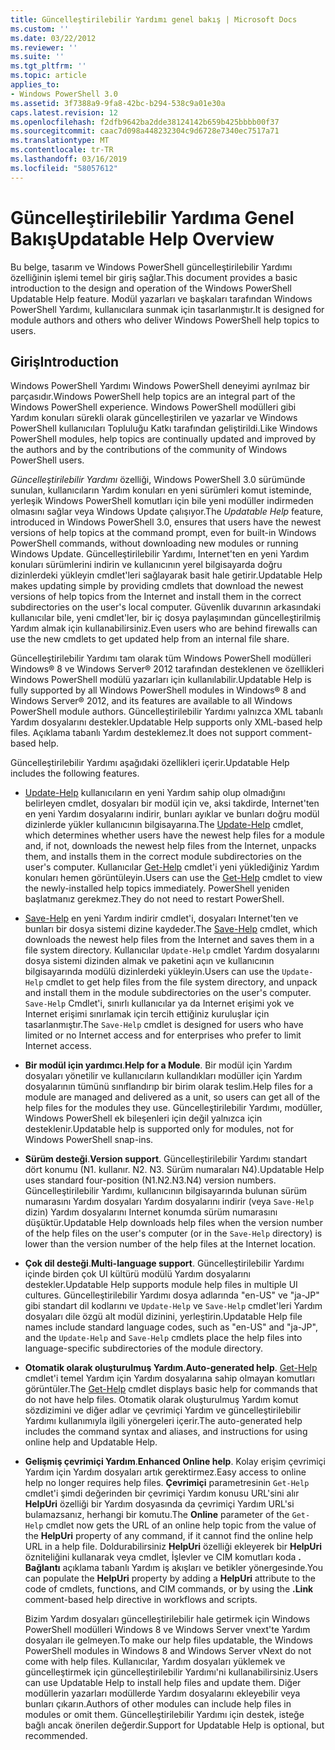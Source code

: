 ```yaml
---
title: Güncelleştirilebilir Yardımı genel bakış | Microsoft Docs
ms.custom: ''
ms.date: 03/22/2012
ms.reviewer: ''
ms.suite: ''
ms.tgt_pltfrm: ''
ms.topic: article
applies_to:
- Windows PowerShell 3.0
ms.assetid: 3f7388a9-9fa8-42bc-b294-538c9a01e30a
caps.latest.revision: 12
ms.openlocfilehash: f2dfb9642ba2dde38124142b659b425bbbb00f37
ms.sourcegitcommit: caac7d098a448232304c9d6728e7340ec7517a71
ms.translationtype: MT
ms.contentlocale: tr-TR
ms.lasthandoff: 03/16/2019
ms.locfileid: "58057612"
---
```

# <a name="updatable-help-overview"></a><span data-ttu-id="c2a8c-102">Güncelleştirilebilir Yardıma Genel Bakış</span><span class="sxs-lookup"><span data-stu-id="c2a8c-102">Updatable Help Overview</span></span>

<span data-ttu-id="c2a8c-103">Bu belge, tasarım ve Windows PowerShell güncelleştirilebilir Yardımı özelliğinin işlemi temel bir giriş sağlar.</span><span class="sxs-lookup"><span data-stu-id="c2a8c-103">This document provides a basic introduction to the design and operation of the Windows PowerShell Updatable Help feature.</span></span> <span data-ttu-id="c2a8c-104">Modül yazarları ve başkaları tarafından Windows PowerShell Yardımı, kullanıcılara sunmak için tasarlanmıştır.</span><span class="sxs-lookup"><span data-stu-id="c2a8c-104">It is designed for module authors and others who deliver Windows PowerShell help topics to users.</span></span>

## <a name="introduction"></a><span data-ttu-id="c2a8c-105">Giriş</span><span class="sxs-lookup"><span data-stu-id="c2a8c-105">Introduction</span></span>

<span data-ttu-id="c2a8c-106">Windows PowerShell Yardımı Windows PowerShell deneyimi ayrılmaz bir parçasıdır.</span><span class="sxs-lookup"><span data-stu-id="c2a8c-106">Windows PowerShell help topics are an integral part of the Windows PowerShell experience.</span></span> <span data-ttu-id="c2a8c-107">Windows PowerShell modülleri gibi Yardım konuları sürekli olarak güncelleştirilen ve yazarlar ve Windows PowerShell kullanıcıları Topluluğu Katkı tarafından geliştirildi.</span><span class="sxs-lookup"><span data-stu-id="c2a8c-107">Like Windows PowerShell modules, help topics are continually updated and improved by the authors and by the contributions of the community of Windows PowerShell users.</span></span>

<span data-ttu-id="c2a8c-108">*Güncelleştirilebilir Yardımı* özelliği, Windows PowerShell 3.0 sürümünde sunulan, kullanıcıların Yardım konuları en yeni sürümleri komut isteminde, yerleşik Windows PowerShell komutları için bile yeni modüller indirmeden olmasını sağlar veya Windows Update çalışıyor.</span><span class="sxs-lookup"><span data-stu-id="c2a8c-108">The *Updatable Help* feature, introduced in Windows PowerShell 3.0, ensures that users have the newest versions of help topics at the command prompt, even for built-in Windows PowerShell commands, without downloading new modules or running Windows Update.</span></span> <span data-ttu-id="c2a8c-109">Güncelleştirilebilir Yardımı, Internet'ten en yeni Yardım konuları sürümlerini indirin ve kullanıcının yerel bilgisayarda doğru dizinlerdeki yükleyin cmdlet'leri sağlayarak basit hale getirir.</span><span class="sxs-lookup"><span data-stu-id="c2a8c-109">Updatable Help makes updating simple by providing cmdlets that download the newest versions of help topics from the Internet and install them in the correct subdirectories on the user's local computer.</span></span> <span data-ttu-id="c2a8c-110">Güvenlik duvarının arkasındaki kullanıcılar bile, yeni cmdlet'ler, bir iç dosya paylaşımından güncelleştirilmiş Yardım almak için kullanabilirsiniz.</span><span class="sxs-lookup"><span data-stu-id="c2a8c-110">Even users who are behind firewalls can use the new cmdlets to get updated help from an internal file share.</span></span>

<span data-ttu-id="c2a8c-111">Güncelleştirilebilir Yardımı tam olarak tüm Windows PowerShell modülleri Windows® 8 ve Windows Server® 2012 tarafından desteklenen ve özellikleri Windows PowerShell modülü yazarları için kullanılabilir.</span><span class="sxs-lookup"><span data-stu-id="c2a8c-111">Updatable Help is fully supported by all Windows PowerShell modules in Windows® 8 and Windows Server® 2012, and its features are available to all Windows PowerShell module authors.</span></span> <span data-ttu-id="c2a8c-112">Güncelleştirilebilir Yardımı yalnızca XML tabanlı Yardım dosyalarını destekler.</span><span class="sxs-lookup"><span data-stu-id="c2a8c-112">Updatable Help supports only XML-based help files.</span></span> <span data-ttu-id="c2a8c-113">Açıklama tabanlı Yardım desteklemez.</span><span class="sxs-lookup"><span data-stu-id="c2a8c-113">It does not support comment-based help.</span></span>

<span data-ttu-id="c2a8c-114">Güncelleştirilebilir Yardımı aşağıdaki özellikleri içerir.</span><span class="sxs-lookup"><span data-stu-id="c2a8c-114">Updatable Help includes the following features.</span></span>

- <span data-ttu-id="c2a8c-115">[Update-Help](/powershell/module/Microsoft.PowerShell.Core/Update-Help) kullanıcıların en yeni Yardım sahip olup olmadığını belirleyen cmdlet, dosyaları bir modül için ve, aksi takdirde, Internet'ten en yeni Yardım dosyalarını indirir, bunları ayıklar ve bunları doğru modül dizinlerde yükler kullanıcının bilgisayarına.</span><span class="sxs-lookup"><span data-stu-id="c2a8c-115">The [Update-Help](/powershell/module/Microsoft.PowerShell.Core/Update-Help) cmdlet, which determines whether users have the newest help files for a module and, if not, downloads the newest help files from the Internet, unpacks them, and installs them in the correct module subdirectories on the user's computer.</span></span>
  <span data-ttu-id="c2a8c-116">Kullanıcılar [Get-Help](/powershell/module/Microsoft.PowerShell.Core/Get-Help) cmdlet'i yeni yüklediğiniz Yardım konuları hemen görüntüleyin.</span><span class="sxs-lookup"><span data-stu-id="c2a8c-116">Users can use the [Get-Help](/powershell/module/Microsoft.PowerShell.Core/Get-Help) cmdlet to view the newly-installed help topics immediately.</span></span>
  <span data-ttu-id="c2a8c-117">PowerShell yeniden başlatmanız gerekmez.</span><span class="sxs-lookup"><span data-stu-id="c2a8c-117">They do not need to restart PowerShell.</span></span>

- <span data-ttu-id="c2a8c-118">[Save-Help](/powershell/module/Microsoft.PowerShell.Core/Save-Help) en yeni Yardım indirir cmdlet'i, dosyaları Internet'ten ve bunları bir dosya sistemi dizine kaydeder.</span><span class="sxs-lookup"><span data-stu-id="c2a8c-118">The [Save-Help](/powershell/module/Microsoft.PowerShell.Core/Save-Help) cmdlet, which downloads the newest help files from the Internet and saves them in a file system directory.</span></span> <span data-ttu-id="c2a8c-119">Kullanıcılar `Update-Help` cmdlet Yardım dosyalarını dosya sistemi dizinden almak ve paketini açın ve kullanıcının bilgisayarında modülü dizinlerdeki yükleyin.</span><span class="sxs-lookup"><span data-stu-id="c2a8c-119">Users can use the `Update-Help` cmdlet to get help files from the file system directory, and unpack and install them in the module subdirectories on the user's computer.</span></span> <span data-ttu-id="c2a8c-120">`Save-Help` Cmdlet'i, sınırlı kullanıcılar ya da Internet erişimi yok ve Internet erişimi sınırlamak için tercih ettiğiniz kuruluşlar için tasarlanmıştır.</span><span class="sxs-lookup"><span data-stu-id="c2a8c-120">The `Save-Help` cmdlet is designed for users who have limited or no Internet access and for enterprises who prefer to limit Internet access.</span></span>

- <span data-ttu-id="c2a8c-121">**Bir modül için yardımcı**.</span><span class="sxs-lookup"><span data-stu-id="c2a8c-121">**Help for a Module**.</span></span> <span data-ttu-id="c2a8c-122">Bir modül için Yardım dosyaları yönetilir ve kullanıcıların kullandıkları modüller için Yardım dosyalarının tümünü sınıflandırıp bir birim olarak teslim.</span><span class="sxs-lookup"><span data-stu-id="c2a8c-122">Help files for a module are managed and delivered as a unit, so users can get all of the help files for the modules they use.</span></span> <span data-ttu-id="c2a8c-123">Güncelleştirilebilir Yardımı, modüller, Windows PowerShell ek bileşenleri için değil yalnızca için desteklenir.</span><span class="sxs-lookup"><span data-stu-id="c2a8c-123">Updatable help is supported only for modules, not for Windows PowerShell snap-ins.</span></span>

- <span data-ttu-id="c2a8c-124">**Sürüm desteği**.</span><span class="sxs-lookup"><span data-stu-id="c2a8c-124">**Version support**.</span></span> <span data-ttu-id="c2a8c-125">Güncelleştirilebilir Yardımı standart dört konumu (N1. kullanır. N2. N3. Sürüm numaraları N4).</span><span class="sxs-lookup"><span data-stu-id="c2a8c-125">Updatable Help uses standard four-position (N1.N2.N3.N4) version numbers.</span></span> <span data-ttu-id="c2a8c-126">Güncelleştirilebilir Yardımı, kullanıcının bilgisayarında bulunan sürüm numarasını Yardım dosyaları Yardım dosyalarını indirir (veya `Save-Help` dizin) Yardım dosyalarını Internet konumda sürüm numarasını düşüktür.</span><span class="sxs-lookup"><span data-stu-id="c2a8c-126">Updatable Help downloads help files when the version number of the help files on the user's computer (or in the `Save-Help` directory) is lower than the version number of the  help files at the Internet location.</span></span>

- <span data-ttu-id="c2a8c-127">**Çok dil desteği**.</span><span class="sxs-lookup"><span data-stu-id="c2a8c-127">**Multi-language support**.</span></span> <span data-ttu-id="c2a8c-128">Güncelleştirilebilir Yardımı içinde birden çok UI kültürü modülü Yardım dosyalarını destekler.</span><span class="sxs-lookup"><span data-stu-id="c2a8c-128">Updatable Help supports module help files in multiple UI cultures.</span></span> <span data-ttu-id="c2a8c-129">Güncelleştirilebilir Yardımı dosya adlarında "en-US" ve "ja-JP" gibi standart dil kodlarını ve `Update-Help` ve `Save-Help` cmdlet'leri Yardım dosyaları dile özgü alt modül dizinini, yerleştirin.</span><span class="sxs-lookup"><span data-stu-id="c2a8c-129">Updatable Help file names include standard language codes, such as "en-US" and "ja-JP", and the `Update-Help` and `Save-Help` cmdlets place the help files into language-specific subdirectories of the module directory.</span></span>

- <span data-ttu-id="c2a8c-130">**Otomatik olarak oluşturulmuş Yardım**.</span><span class="sxs-lookup"><span data-stu-id="c2a8c-130">**Auto-generated help**.</span></span> <span data-ttu-id="c2a8c-131">[Get-Help](/powershell/module/Microsoft.PowerShell.Core/Get-Help) cmdlet'i temel Yardım için Yardım dosyalarına sahip olmayan komutları görüntüler.</span><span class="sxs-lookup"><span data-stu-id="c2a8c-131">The [Get-Help](/powershell/module/Microsoft.PowerShell.Core/Get-Help) cmdlet displays basic help for commands that do not have help files.</span></span> <span data-ttu-id="c2a8c-132">Otomatik olarak oluşturulmuş Yardım komut sözdizimini ve diğer adlar ve çevrimiçi Yardım ve güncelleştirilebilir Yardımı kullanımıyla ilgili yönergeleri içerir.</span><span class="sxs-lookup"><span data-stu-id="c2a8c-132">The auto-generated help includes the command syntax and aliases, and instructions for using online help and Updatable Help.</span></span>

- <span data-ttu-id="c2a8c-133">**Gelişmiş çevrimiçi Yardım**.</span><span class="sxs-lookup"><span data-stu-id="c2a8c-133">**Enhanced Online help**.</span></span> <span data-ttu-id="c2a8c-134">Kolay erişim çevrimiçi Yardım için Yardım dosyaları artık gerektirmez.</span><span class="sxs-lookup"><span data-stu-id="c2a8c-134">Easy access to online help no longer requires help files.</span></span> <span data-ttu-id="c2a8c-135">**Çevrimiçi** parametresinin `Get-Help` cmdlet'i şimdi değerinden bir çevrimiçi Yardım konusu URL'sini alır **HelpUri** özelliği bir Yardım dosyasında da çevrimiçi Yardım URL'si bulamazsanız, herhangi bir komutu.</span><span class="sxs-lookup"><span data-stu-id="c2a8c-135">The **Online** parameter of the `Get-Help` cmdlet now gets the URL of an online help topic from the value of the **HelpUri** property of any command, if it cannot find the online help URL in a help file.</span></span> <span data-ttu-id="c2a8c-136">Doldurabilirsiniz **HelpUri** özelliği ekleyerek bir **HelpUri** özniteliğini kullanarak veya cmdlet, İşlevler ve CIM komutları koda **. Bağlantı** açıklama tabanlı Yardım iş akışları ve betikler yönergesinde.</span><span class="sxs-lookup"><span data-stu-id="c2a8c-136">You can populate the **HelpUri** property by adding a **HelpUri** attribute to the code of cmdlets, functions, and CIM commands, or by using the **.Link** comment-based help directive in workflows and scripts.</span></span>

  <span data-ttu-id="c2a8c-137">Bizim Yardım dosyaları güncelleştirilebilir hale getirmek için Windows PowerShell modülleri Windows 8 ve Windows Server vnext'te Yardım dosyaları ile gelmeyen.</span><span class="sxs-lookup"><span data-stu-id="c2a8c-137">To make our help files updatable, the Windows PowerShell modules in Windows 8 and Windows Server vNext do not come with help files.</span></span> <span data-ttu-id="c2a8c-138">Kullanıcılar, Yardım dosyaları yüklemek ve güncelleştirmek için güncelleştirilebilir Yardımı'ni kullanabilirsiniz.</span><span class="sxs-lookup"><span data-stu-id="c2a8c-138">Users can use Updatable Help to install help files and update them.</span></span> <span data-ttu-id="c2a8c-139">Diğer modüllerin yazarları modüllerde Yardım dosyalarını ekleyebilir veya bunları çıkarın.</span><span class="sxs-lookup"><span data-stu-id="c2a8c-139">Authors of other modules can include help files in modules or omit them.</span></span> <span data-ttu-id="c2a8c-140">Güncelleştirilebilir Yardımı için destek, isteğe bağlı ancak önerilen değerdir.</span><span class="sxs-lookup"><span data-stu-id="c2a8c-140">Support for Updatable Help is optional, but recommended.</span></span>
